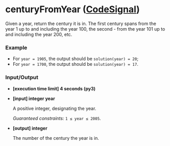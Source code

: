 # centuryFromYear ([CodeSignal](https://app.codesignal.com/arcade/intro/level-1/egbueTZRRL5Mm4TXN))

Given a year, return the century it is in. The first century spans from the year 1 up to and including the year 100, the second - from the year 101 up to and including the year 200, etc.

### Example
*   For `year = 1905`, the output should be
    `solution(year) = 20`;
*   For `year = 1700`, the output should be
    `solution(year) = 17`.

### Input/Output

*   **\[execution time limit\] 4 seconds (py3)**

*   **\[input\] integer year**

    A positive integer, designating the year.

    _Guaranteed constraints:_
    `1 ≤ year ≤ 2005`.

*   **\[output\] integer**

    The number of the century the year is in.
